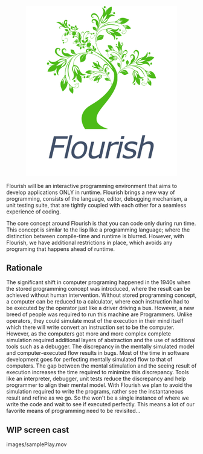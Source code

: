 <div align="center">
<img src="images/flourish.png" alt="drawing" width="400"/>
</div align>

Flourish will be an interactive programming environment that aims to develop applications ONLY in runtime. 
Flourish brings a new way of programming, consists of the language, editor, debugging mechanism, a unit testing suite, that are tightly coupled with each other for a seamless experience of coding.

The core concept around Flourish is that you can code only during run time. This concept is similar to the lisp like a programming language; where the distinction between compile-time and runtime is blurred. However, with Flourish, we have additional restrictions in place, which avoids any programing that happens ahead of runtime.


## Rationale

The significant shift in computer programing happened in the 1940s when the stored programming concept was introduced, where the result can be achieved without human intervention. Without stored programming concept, a computer can be reduced to a calculator, where each instruction had to be executed by the operator just like a driver driving a bus. However, a new breed of people was required to run this machine are Programmers. Unlike operators, they could simulate most of the execution in their mind itself which there will write convert an instruction set to be the computer. 
However, as the computers got more and more complex complete simulation required additional layers of abstraction and the use of additional tools such as a debugger. The discrepancy in the mentally simulated model and computer-executed flow results in bugs. Most of the time in software development goes for perfecting mentally simulated flow to that of computers. The gap between the mental stimulation and the seeing result of execution increases the time required to minimize this discrepancy. Tools like an interpreter, debugger, unit tests reduce the discrepancy and help programmer to align their mental model.
With Flourish we plan to avoid the simulation required to write the programs, rather see the instantaneous result and refine as we go. So the won't be a single instance of where we write the code and wait to see if executed perfectly. This means a lot of our favorite means of programming need to be revisited...

## WIP screen cast
images/samplePlay.mov